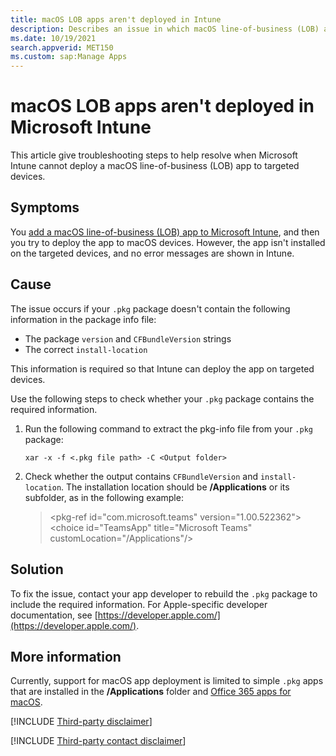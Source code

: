 ```yaml
---
title: macOS LOB apps aren't deployed in Intune
description: Describes an issue in which macOS line-of-business (LOB) apps aren't installed on targeted devices and no error messages are shown in Intune.
ms.date: 10/19/2021
search.appverid: MET150
ms.custom: sap:Manage Apps
---
```

# macOS LOB apps aren't deployed in Microsoft Intune

This article give troubleshooting steps to help resolve when Microsoft Intune cannot deploy a macOS line-of-business (LOB) app to targeted devices.

## Symptoms

You [add a macOS line-of-business (LOB) app to Microsoft Intune](/mem/intune/apps/lob-apps-macos), and then you try to deploy the app to macOS devices. However, the app isn't installed on the targeted devices, and no error messages are shown in Intune.

## Cause

The issue occurs if your `.pkg` package doesn't contain the following information in the package info file:

- The package `version` and `CFBundleVersion` strings
- The correct `install-location`

This information is required so that Intune can deploy the app on targeted devices.

Use the following steps to check whether your `.pkg` package contains the required information.

1. Run the following command to extract the pkg-info file from your `.pkg` package:

    `xar -x -f <.pkg file path> -C <Output folder>`

2. Check whether the output contains `CFBundleVersion` and `install-location`. The installation location should be **/Applications** or its subfolder, as in the following example:

    > \<pkg-ref id="com.microsoft.teams" version="1.00.522362">  
    > \<choice id="TeamsApp" title="Microsoft Teams" customLocation="/Applications"/>

## Solution

To fix the issue, contact your app developer to rebuild the `.pkg` package to include the required information. For Apple-specific developer documentation, see [https://developer.apple.com/](https://developer.apple.com/).

## More information

Currently, support for macOS app deployment is limited to simple `.pkg` apps that are installed in the **/Applications** folder and [Office 365 apps for macOS](/mem/intune/apps/apps-add-office365-macOS).

[!INCLUDE [Third-party disclaimer](../../includes/third-party-disclaimer.md)]

[!INCLUDE [Third-party contact disclaimer](../../includes/third-party-contact-disclaimer.md)]
